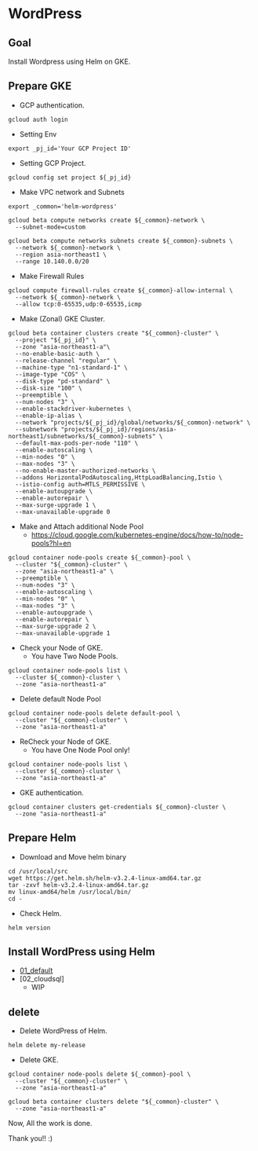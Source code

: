 # WordPress

## Goal

Install Wordpress using Helm on GKE.

## Prepare GKE

+ GCP authentication.

```
gcloud auth login
```

+ Setting Env

```
export _pj_id='Your GCP Project ID'
```

+ Setting GCP Project.

```
gcloud config set project ${_pj_id}
```

+ Make VPC network and Subnets

```
export _common='helm-wordpress'
```
```
gcloud beta compute networks create ${_common}-network \
  --subnet-mode=custom
```
```
gcloud beta compute networks subnets create ${_common}-subnets \
  --network ${_common}-network \
  --region asia-northeast1 \
  --range 10.140.0.0/20
```

+ Make Firewall Rules

```
gcloud compute firewall-rules create ${_common}-allow-internal \
  --network ${_common}-network \
  --allow tcp:0-65535,udp:0-65535,icmp
```

+ Make (Zonal) GKE Cluster.

```
gcloud beta container clusters create "${_common}-cluster" \
  --project "${_pj_id}" \
  --zone "asia-northeast1-a"\
  --no-enable-basic-auth \
  --release-channel "regular" \
  --machine-type "n1-standard-1" \
  --image-type "COS" \
  --disk-type "pd-standard" \
  --disk-size "100" \
  --preemptible \
  --num-nodes "3" \
  --enable-stackdriver-kubernetes \
  --enable-ip-alias \
  --network "projects/${_pj_id}/global/networks/${_common}-network" \
  --subnetwork "projects/${_pj_id}/regions/asia-northeast1/subnetworks/${_common}-subnets" \
  --default-max-pods-per-node "110" \
  --enable-autoscaling \
  --min-nodes "0" \
  --max-nodes "3" \
  --no-enable-master-authorized-networks \
  --addons HorizontalPodAutoscaling,HttpLoadBalancing,Istio \
  --istio-config auth=MTLS_PERMISSIVE \
  --enable-autoupgrade \
  --enable-autorepair \
  --max-surge-upgrade 1 \
  --max-unavailable-upgrade 0
```

+ Make and Attach additional Node Pool
  + https://cloud.google.com/kubernetes-engine/docs/how-to/node-pools?hl=en

```
gcloud container node-pools create ${_common}-pool \
  --cluster "${_common}-cluster" \
  --zone "asia-northeast1-a" \
  --preemptible \
  --num-nodes "3" \
  --enable-autoscaling \
  --min-nodes "0" \
  --max-nodes "3" \
  --enable-autoupgrade \
  --enable-autorepair \
  --max-surge-upgrade 2 \
  --max-unavailable-upgrade 1
```

+ Check your Node of GKE.
  + You have Two Node Pools.

```
gcloud container node-pools list \
  --cluster ${_common}-cluster \
  --zone "asia-northeast1-a"
```

+ Delete default Node Pool

```
gcloud container node-pools delete default-pool \
  --cluster "${_common}-cluster" \
  --zone "asia-northeast1-a"
```

+ ReCheck your Node of GKE.
  + You have One Node Pool only!

```
gcloud container node-pools list \
  --cluster ${_common}-cluster \
  --zone "asia-northeast1-a"
```

+ GKE authentication.

```
gcloud container clusters get-credentials ${_common}-cluster \
  --zone "asia-northeast1-a"
```

## Prepare Helm

+ Download and Move helm binary

```
cd /usr/local/src
wget https://get.helm.sh/helm-v3.2.4-linux-amd64.tar.gz
tar -zxvf helm-v3.2.4-linux-amd64.tar.gz
mv linux-amd64/helm /usr/local/bin/
cd -
```

+ Check Helm.

```
helm version
```

## Install WordPress using Helm

+ [01_default](./README.default.md)
+ [02_cloudsql]
  + WIP

## delete

+ Delete  WordPress of Helm.

```
helm delete my-release
```

+ Delete GKE.

```
gcloud container node-pools delete ${_common}-pool \
  --cluster "${_common}-cluster" \
  --zone "asia-northeast1-a"
```
```
gcloud beta container clusters delete "${_common}-cluster" \
  --zone "asia-northeast1-a"
```

Now, All the work is done.

Thank you!! :) 
